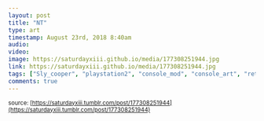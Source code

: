```yaml
---
layout: post
title: "NT"
type: art
timestamp: August 23rd, 2018 8:40am
audio: 
video: 
image: https://saturdayxiii.github.io/media/177308251944.jpg
link: https://saturdayxiii.github.io/media/177308251944.jpg
tags: ["Sly_cooper", "playstation2", "console_mod", "console_art", "retro_games", "art"]
comments: true
---
```


<small>source: [https://saturdayxiii.tumblr.com/post/177308251944](https://saturdayxiii.tumblr.com/post/177308251944)</small>